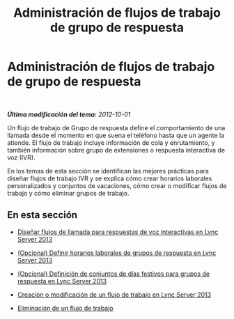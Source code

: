 ﻿---
title: Administración de flujos de trabajo de grupo de respuesta
TOCTitle: Administración de flujos de trabajo de grupo de respuesta
ms:assetid: 42cfccdd-2844-4875-b4e3-813e1df15f08
ms:mtpsurl: https://technet.microsoft.com/es-es/library/Gg520986(v=OCS.15)
ms:contentKeyID: 48275108
ms.date: 01/07/2017
mtps_version: v=OCS.15
ms.translationtype: HT
---

# Administración de flujos de trabajo de grupo de respuesta

 

_**Última modificación del tema:** 2012-10-01_

Un flujo de trabajo de Grupo de respuesta define el comportamiento de una llamada desde el momento en que suena el teléfono hasta que un agente la atiende. El flujo de trabajo incluye información de cola y enrutamiento, y también información sobre grupo de extensiones o respuesta interactiva de voz (IVR).

En los temas de esta sección se identifican las mejores prácticas para diseñar flujos de trabajo IVR y se explica cómo crear horarios laborales personalizados y conjuntos de vacaciones, cómo crear o modificar flujos de trabajo y cómo eliminar grupos de trabajo.

## En esta sección

  - [Diseñar flujos de llamada para respuestas de voz interactivas en Lync Server 2013](lync-server-2013-design-interactive-voice-response-call-flows.md)

  - [(Opcional) Definir horarios laborales de grupos de respuesta en Lync Server 2013](lync-server-2013-optional-define-response-group-business-hours.md)

  - [(Opcional) Definición de conjuntos de días festivos para grupos de respuesta en Lync Server 2013](lync-server-2013-optional-define-response-group-holiday-sets.md)

  - [Creación o modificación de un flujo de trabajo en Lync Server 2013](lync-server-2013-create-or-modify-a-workflow.md)

  - [Eliminación de un flujo de trabajo](lync-server-2013-delete-a-workflow.md)

